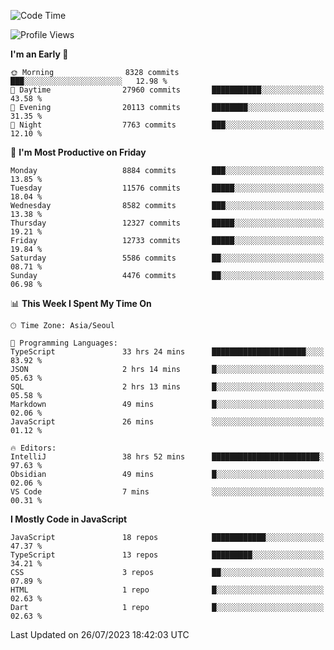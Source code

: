 <!--START_SECTION:waka-->
![Code Time](http://img.shields.io/badge/Code%20Time-5%2C239%20hrs%2045%20mins-blue)

![Profile Views](http://img.shields.io/badge/Profile%20Views-0-blue)

**I'm an Early 🐤** 

```text
🌞 Morning                8328 commits        ███░░░░░░░░░░░░░░░░░░░░░░   12.98 % 
🌆 Daytime                27960 commits       ███████████░░░░░░░░░░░░░░   43.58 % 
🌃 Evening                20113 commits       ████████░░░░░░░░░░░░░░░░░   31.35 % 
🌙 Night                  7763 commits        ███░░░░░░░░░░░░░░░░░░░░░░   12.10 % 
```
📅 **I'm Most Productive on Friday** 

```text
Monday                   8884 commits        ███░░░░░░░░░░░░░░░░░░░░░░   13.85 % 
Tuesday                  11576 commits       █████░░░░░░░░░░░░░░░░░░░░   18.04 % 
Wednesday                8582 commits        ███░░░░░░░░░░░░░░░░░░░░░░   13.38 % 
Thursday                 12327 commits       █████░░░░░░░░░░░░░░░░░░░░   19.21 % 
Friday                   12733 commits       █████░░░░░░░░░░░░░░░░░░░░   19.84 % 
Saturday                 5586 commits        ██░░░░░░░░░░░░░░░░░░░░░░░   08.71 % 
Sunday                   4476 commits        ██░░░░░░░░░░░░░░░░░░░░░░░   06.98 % 
```


📊 **This Week I Spent My Time On** 

```text
🕑︎ Time Zone: Asia/Seoul

💬 Programming Languages: 
TypeScript               33 hrs 24 mins      █████████████████████░░░░   83.92 % 
JSON                     2 hrs 14 mins       █░░░░░░░░░░░░░░░░░░░░░░░░   05.63 % 
SQL                      2 hrs 13 mins       █░░░░░░░░░░░░░░░░░░░░░░░░   05.58 % 
Markdown                 49 mins             █░░░░░░░░░░░░░░░░░░░░░░░░   02.06 % 
JavaScript               26 mins             ░░░░░░░░░░░░░░░░░░░░░░░░░   01.12 % 

🔥 Editors: 
IntelliJ                 38 hrs 52 mins      ████████████████████████░   97.63 % 
Obsidian                 49 mins             █░░░░░░░░░░░░░░░░░░░░░░░░   02.06 % 
VS Code                  7 mins              ░░░░░░░░░░░░░░░░░░░░░░░░░   00.31 % 
```

**I Mostly Code in JavaScript** 

```text
JavaScript               18 repos            ████████████░░░░░░░░░░░░░   47.37 % 
TypeScript               13 repos            █████████░░░░░░░░░░░░░░░░   34.21 % 
CSS                      3 repos             ██░░░░░░░░░░░░░░░░░░░░░░░   07.89 % 
HTML                     1 repo              █░░░░░░░░░░░░░░░░░░░░░░░░   02.63 % 
Dart                     1 repo              █░░░░░░░░░░░░░░░░░░░░░░░░   02.63 % 
```




 Last Updated on 26/07/2023 18:42:03 UTC
<!--END_SECTION:waka-->
